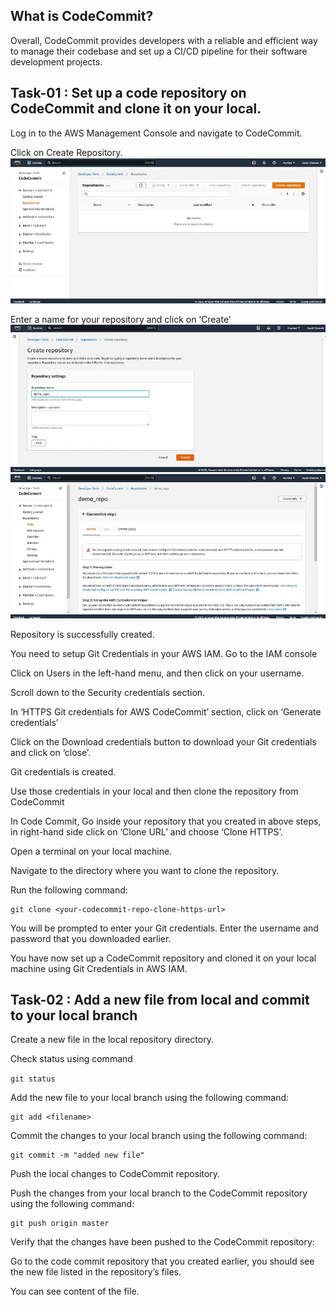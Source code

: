 ## What is CodeCommit?

Overall, CodeCommit provides developers with a reliable and efficient way to manage their codebase and set up a CI/CD pipeline for their software development projects.


## Task-01 : Set up a code repository on CodeCommit and clone it on your local.


Log in to the AWS Management Console and navigate to CodeCommit.

Click on Create Repository.
![](https://github.com/smitwaman/aws-pipeline-demo/blob/main/images/Part-1/17114421333049127667631684455305.jpg)

Enter a name for your repository and click on ‘Create’
![](https://github.com/smitwaman/aws-pipeline-demo/blob/main/images/Part-1/17114421472736142380584481669075.jpg)
![](https://github.com/smitwaman/aws-pipeline-demo/blob/main/images/Part-1/17114421619747248613192802958925.jpg)


Repository is successfully created.


You need to setup Git Credentials in your AWS IAM.
Go to the IAM console

Click on Users in the left-hand menu, and then click on your username.


Scroll down to the Security credentials section.


In ‘HTTPS Git credentials for AWS CodeCommit’ section, click on ‘Generate credentials’


Click on the Download credentials button to download your Git credentials and click on ‘close’.


Git credentials is created.


Use those credentials in your local and then clone the repository from CodeCommit

In Code Commit, Go inside your repository that you created in above steps, in right-hand side click on ‘Clone URL’ and choose ‘Clone HTTPS’.


Open a terminal on your local machine.

Navigate to the directory where you want to clone the repository.

Run the following command:
```
git clone <your-codecommit-repo-clone-https-url>

```
You will be prompted to enter your Git credentials. Enter the username and password that you downloaded earlier.


You have now set up a CodeCommit repository and cloned it on your local machine using Git Credentials in AWS IAM.



## Task-02 : Add a new file from local and commit to your local branch

Create a new file in the local repository directory.


Check status using command 

```git status```


Add the new file to your local branch using the following command:

```
git add <filename>
```

Commit the changes to your local branch using the following command:
```
git commit -m "added new file"
```
Push the local changes to CodeCommit repository.

Push the changes from your local branch to the CodeCommit repository using the following command:
```
git push origin master
```

Verify that the changes have been pushed to the CodeCommit repository:

Go to the code commit repository that you created earlier, you should see the new file listed in the repository’s files.


You can see content of the file.




